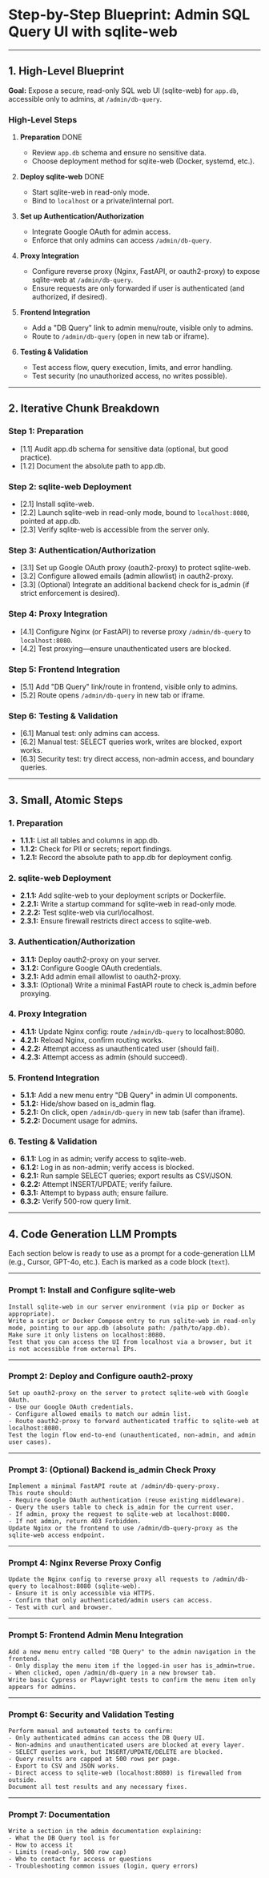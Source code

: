 # Step-by-Step Blueprint: Admin SQL Query UI with sqlite-web

---

## 1. High-Level Blueprint

**Goal:**
Expose a secure, read-only SQL web UI (sqlite-web) for `app.db`, accessible only to admins, at `/admin/db-query`.

### High-Level Steps

1. **Preparation** DONE

   - Review `app.db` schema and ensure no sensitive data.
   - Choose deployment method for sqlite-web (Docker, systemd, etc.).

2. **Deploy sqlite-web** DONE

   - Start sqlite-web in read-only mode.
   - Bind to `localhost` or a private/internal port.

3. **Set up Authentication/Authorization**

   - Integrate Google OAuth for admin access.
   - Enforce that only admins can access `/admin/db-query`.

4. **Proxy Integration**

   - Configure reverse proxy (Nginx, FastAPI, or oauth2-proxy) to expose sqlite-web at `/admin/db-query`.
   - Ensure requests are only forwarded if user is authenticated (and authorized, if desired).

5. **Frontend Integration**

   - Add a "DB Query" link to admin menu/route, visible only to admins.
   - Route to `/admin/db-query` (open in new tab or iframe).

6. **Testing & Validation**

   - Test access flow, query execution, limits, and error handling.
   - Test security (no unauthorized access, no writes possible).

---

## 2. Iterative Chunk Breakdown

### Step 1: Preparation

- \[1.1] Audit app.db schema for sensitive data (optional, but good practice).
- \[1.2] Document the absolute path to app.db.

### Step 2: sqlite-web Deployment

- \[2.1] Install sqlite-web.
- \[2.2] Launch sqlite-web in read-only mode, bound to `localhost:8080`, pointed at app.db.
- \[2.3] Verify sqlite-web is accessible from the server only.

### Step 3: Authentication/Authorization

- \[3.1] Set up Google OAuth proxy (oauth2-proxy) to protect sqlite-web.
- \[3.2] Configure allowed emails (admin allowlist) in oauth2-proxy.
- \[3.3] (Optional) Integrate an additional backend check for is_admin (if strict enforcement is desired).

### Step 4: Proxy Integration

- \[4.1] Configure Nginx (or FastAPI) to reverse proxy `/admin/db-query` to `localhost:8080`.
- \[4.2] Test proxying—ensure unauthenticated users are blocked.

### Step 5: Frontend Integration

- \[5.1] Add "DB Query" link/route in frontend, visible only to admins.
- \[5.2] Route opens `/admin/db-query` in new tab or iframe.

### Step 6: Testing & Validation

- \[6.1] Manual test: only admins can access.
- \[6.2] Manual test: SELECT queries work, writes are blocked, export works.
- \[6.3] Security test: try direct access, non-admin access, and boundary queries.

---

## 3. Small, Atomic Steps

### 1. Preparation

- **1.1.1:** List all tables and columns in app.db.
- **1.1.2:** Check for PII or secrets; report findings.
- **1.2.1:** Record the absolute path to app.db for deployment config.

### 2. sqlite-web Deployment

- **2.1.1:** Add sqlite-web to your deployment scripts or Dockerfile.
- **2.2.1:** Write a startup command for sqlite-web in read-only mode.
- **2.2.2:** Test sqlite-web via curl/localhost.
- **2.3.1:** Ensure firewall restricts direct access to sqlite-web.

### 3. Authentication/Authorization

- **3.1.1:** Deploy oauth2-proxy on your server.
- **3.1.2:** Configure Google OAuth credentials.
- **3.2.1:** Add admin email allowlist to oauth2-proxy.
- **3.3.1:** (Optional) Write a minimal FastAPI route to check is_admin before proxying.

### 4. Proxy Integration

- **4.1.1:** Update Nginx config: route `/admin/db-query` to localhost:8080.
- **4.2.1:** Reload Nginx, confirm routing works.
- **4.2.2:** Attempt access as unauthenticated user (should fail).
- **4.2.3:** Attempt access as admin (should succeed).

### 5. Frontend Integration

- **5.1.1:** Add a new menu entry "DB Query" in admin UI components.
- **5.1.2:** Hide/show based on is_admin flag.
- **5.2.1:** On click, open `/admin/db-query` in new tab (safer than iframe).
- **5.2.2:** Document usage for admins.

### 6. Testing & Validation

- **6.1.1:** Log in as admin; verify access to sqlite-web.
- **6.1.2:** Log in as non-admin; verify access is blocked.
- **6.2.1:** Run sample SELECT queries; export results as CSV/JSON.
- **6.2.2:** Attempt INSERT/UPDATE; verify failure.
- **6.3.1:** Attempt to bypass auth; ensure failure.
- **6.3.2:** Verify 500-row query limit.

---

## 4. Code Generation LLM Prompts

Each section below is ready to use as a prompt for a code-generation LLM (e.g., Cursor, GPT-4o, etc.).
Each is marked as a code block (`text`).

---

### Prompt 1: Install and Configure sqlite-web

```text
Install sqlite-web in our server environment (via pip or Docker as appropriate).
Write a script or Docker Compose entry to run sqlite-web in read-only mode, pointing to our app.db (absolute path: /path/to/app.db).
Make sure it only listens on localhost:8080.
Test that you can access the UI from localhost via a browser, but it is not accessible from external IPs.
```

---

### Prompt 2: Deploy and Configure oauth2-proxy

```text
Set up oauth2-proxy on the server to protect sqlite-web with Google OAuth.
- Use our Google OAuth credentials.
- Configure allowed emails to match our admin list.
- Route oauth2-proxy to forward authenticated traffic to sqlite-web at localhost:8080.
Test the login flow end-to-end (unauthenticated, non-admin, and admin user cases).
```

---

### Prompt 3: (Optional) Backend is_admin Check Proxy

```text
Implement a minimal FastAPI route at /admin/db-query-proxy.
This route should:
- Require Google OAuth authentication (reuse existing middleware).
- Query the users table to check is_admin for the current user.
- If admin, proxy the request to sqlite-web at localhost:8080.
- If not admin, return 403 Forbidden.
Update Nginx or the frontend to use /admin/db-query-proxy as the sqlite-web access endpoint.
```

---

### Prompt 4: Nginx Reverse Proxy Config

```text
Update the Nginx config to reverse proxy all requests to /admin/db-query to localhost:8080 (sqlite-web).
- Ensure it is only accessible via HTTPS.
- Confirm that only authenticated/admin users can access.
- Test with curl and browser.
```

---

### Prompt 5: Frontend Admin Menu Integration

```text
Add a new menu entry called "DB Query" to the admin navigation in the frontend.
- Only display the menu item if the logged-in user has is_admin=true.
- When clicked, open /admin/db-query in a new browser tab.
Write basic Cypress or Playwright tests to confirm the menu item only appears for admins.
```

---

### Prompt 6: Security and Validation Testing

```text
Perform manual and automated tests to confirm:
- Only authenticated admins can access the DB Query UI.
- Non-admins and unauthenticated users are blocked at every layer.
- SELECT queries work, but INSERT/UPDATE/DELETE are blocked.
- Query results are capped at 500 rows per page.
- Export to CSV and JSON works.
- Direct access to sqlite-web (localhost:8080) is firewalled from outside.
Document all test results and any necessary fixes.
```

---

### Prompt 7: Documentation

```text
Write a section in the admin documentation explaining:
- What the DB Query tool is for
- How to access it
- Limits (read-only, 500 row cap)
- Who to contact for access or questions
- Troubleshooting common issues (login, query errors)
```
